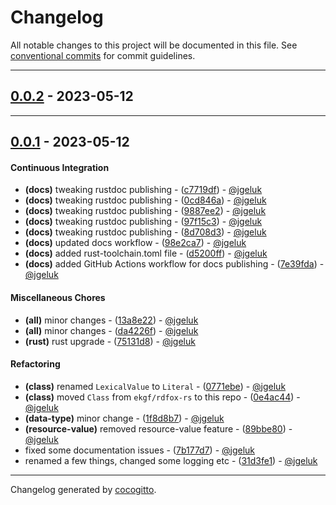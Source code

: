 # Changelog
All notable changes to this project will be documented in this file. See [conventional commits](https://www.conventionalcommits.org/) for commit guidelines.

- - -
## [0.0.2](https://github.com/EKGF/rdf-store-rs/compare/0.0.1..0.0.2) - 2023-05-12

- - -

## [0.0.1](https://github.com/EKGF/rdf-store-rs/compare/6e0d24fbc2d0e90c57c2250f0cd50d9d6a2d6e94..0.0.1) - 2023-05-12
#### Continuous Integration
- **(docs)** tweaking rustdoc publishing - ([c7719df](https://github.com/EKGF/rdf-store-rs/commit/c7719df2bf4c36066e98ce931b8d204990dd6a53)) - [@jgeluk](https://github.com/jgeluk)
- **(docs)** tweaking rustdoc publishing - ([0cd846a](https://github.com/EKGF/rdf-store-rs/commit/0cd846a5695516d17a4475ad8ce1ff55a8f9bd1e)) - [@jgeluk](https://github.com/jgeluk)
- **(docs)** tweaking rustdoc publishing - ([9887ee2](https://github.com/EKGF/rdf-store-rs/commit/9887ee256256aadd21d4ef6171bd177ebb43f852)) - [@jgeluk](https://github.com/jgeluk)
- **(docs)** tweaking rustdoc publishing - ([97f15c3](https://github.com/EKGF/rdf-store-rs/commit/97f15c36ef7fb93eac044449a02e66ea7c838f3b)) - [@jgeluk](https://github.com/jgeluk)
- **(docs)** tweaking rustdoc publishing - ([8d708d3](https://github.com/EKGF/rdf-store-rs/commit/8d708d3f68efed177d359e8535cf975b2d8bbbb9)) - [@jgeluk](https://github.com/jgeluk)
- **(docs)** updated docs workflow - ([98e2ca7](https://github.com/EKGF/rdf-store-rs/commit/98e2ca7a0d0da47e47deefe8801df53ccc7f92c0)) - [@jgeluk](https://github.com/jgeluk)
- **(docs)** added rust-toolchain.toml file - ([d5200ff](https://github.com/EKGF/rdf-store-rs/commit/d5200ffa8339014e9585cfebd252cc5d99444ff0)) - [@jgeluk](https://github.com/jgeluk)
- **(docs)** added GitHub Actions workflow for docs publishing - ([7e39fda](https://github.com/EKGF/rdf-store-rs/commit/7e39fdadd69c4bca716e9b7cadb828cb001532d4)) - [@jgeluk](https://github.com/jgeluk)
#### Miscellaneous Chores
- **(all)** minor changes - ([13a8e22](https://github.com/EKGF/rdf-store-rs/commit/13a8e22936d244301548442ddc70fe6f303e766b)) - [@jgeluk](https://github.com/jgeluk)
- **(all)** minor changes - ([da4226f](https://github.com/EKGF/rdf-store-rs/commit/da4226f245db0a0d65811897df6c00be83875f35)) - [@jgeluk](https://github.com/jgeluk)
- **(rust)** rust upgrade - ([75131d8](https://github.com/EKGF/rdf-store-rs/commit/75131d8cf36b97519fbbad18c83864f2bcc0b3d2)) - [@jgeluk](https://github.com/jgeluk)
#### Refactoring
- **(class)** renamed `LexicalValue` to `Literal` - ([0771ebe](https://github.com/EKGF/rdf-store-rs/commit/0771ebecfc7f06000267fa6f80beace9a46acebc)) - [@jgeluk](https://github.com/jgeluk)
- **(class)** moved `Class` from `ekgf/rdfox-rs` to this repo - ([0e4ac44](https://github.com/EKGF/rdf-store-rs/commit/0e4ac4432e14a2b2515cccf6eb605c9b22411a81)) - [@jgeluk](https://github.com/jgeluk)
- **(data-type)** minor change - ([1f8d8b7](https://github.com/EKGF/rdf-store-rs/commit/1f8d8b709713f26841f6b63b9a882dacd69d6e2f)) - [@jgeluk](https://github.com/jgeluk)
- **(resource-value)** removed resource-value feature - ([89bbe80](https://github.com/EKGF/rdf-store-rs/commit/89bbe807a59842a5911aca5588b2b2c4ed62eb34)) - [@jgeluk](https://github.com/jgeluk)
- fixed some documentation issues - ([7b177d7](https://github.com/EKGF/rdf-store-rs/commit/7b177d7301570d60c4ec7131722003894d73ef62)) - [@jgeluk](https://github.com/jgeluk)
- renamed a few things, changed some logging etc - ([31d3fe1](https://github.com/EKGF/rdf-store-rs/commit/31d3fe1d7269d99a941955ce4b4ed66ac65200a0)) - [@jgeluk](https://github.com/jgeluk)

- - -

Changelog generated by [cocogitto](https://github.com/cocogitto/cocogitto).
